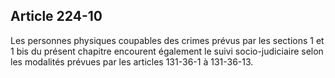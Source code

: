 Article 224-10
----
Les personnes physiques coupables des crimes prévus par les sections 1 et 1 bis
du présent chapitre encourent également le suivi socio-judiciaire selon les
modalités prévues par les articles 131-36-1 à 131-36-13.
